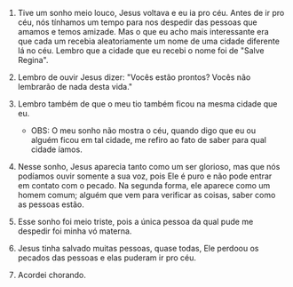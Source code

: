 1. Tive um sonho meio louco, Jesus voltava e eu ia pro céu. Antes de ir pro céu, nós tínhamos um tempo para nos despedir das pessoas que amamos e temos amizade. Mas o que eu acho mais interessante era que cada um recebia aleatoriamente um nome de uma cidade diferente lá no céu. Lembro que a cidade que eu recebi o nome foi de "Salve Regina". 
2. Lembro de ouvir Jesus dizer: "Vocês estão prontos? Vocês não lembrarão de nada desta vida." 
3. Lembro também de que o meu tio também ficou na mesma cidade que eu. 
   - OBS: O meu sonho não mostra o céu, quando digo que eu ou alguém ficou em tal cidade, me refiro ao fato de saber para qual cidade íamos. 

4. Nesse sonho, Jesus aparecia tanto como um ser glorioso, mas que nós podíamos ouvir somente a sua voz, pois Ele é puro e não pode entrar em contato com o pecado. Na segunda forma, ele aparece como um homem comum; alguém que vem para verificar as coisas, saber como as pessoas estão. 
5. Esse sonho foi meio triste, pois a única pessoa da qual pude me despedir foi minha vó materna. 
6. Jesus tinha salvado muitas pessoas, quase todas, Ele perdoou os pecados das pessoas e elas puderam ir pro céu. 
7. Acordei chorando. 